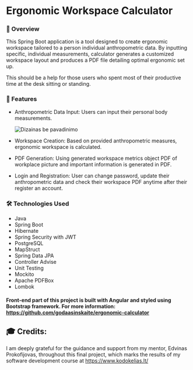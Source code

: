 # Ergonomic Workspace Calculator

### 🌟 Overview
  This Spring Boot application is a tool designed to create ergonomic workspace tailored to a person individual anthropometric data.
By inputting specific, individual measurements, calculator generates a customized workspace layout and produces a PDF file detailing optimal ergonomic set up.

  This should be a help for those users who spent most of their productive time at the desk sitting or standing.

### 🚀 Features
- Anthropometric Data Input: Users can input their personal body measurements. 

  <img src="https://github.com/user-attachments/assets/f48036eb-529e-4233-811f-a66e6e9fdfe4" alt="Dizainas be pavadinimo"/>

- Workspace Creation: Based on provided anthropometric measures, ergonomic workspace is calculated.

- PDF Generation: Using generated workspace metrics object PDF of workplace picture and important information is generated in PDF.

- Login and Registration: User can change password, update their anthropometric data and check their workspace PDF anytime after their register an account.

### 🛠️ Technologies Used
- Java
- Spring Boot
- Hibernate
- Spring Security with JWT
- PostgreSQL
- MapStruct
- Spring Data JPA
- Controller Advise
- Unit Testing
- Mockito
- Apache PDFBox
- Lombok

 #### Front-end part of this project is built with Angular and styled using Bootstrap framework. For more information: https://github.com/godaasinskaite/ergonomic-calculator

 ## 🎓 Credits:
 I am deeply grateful for the guidance and support from my mentor, Edvinas Prokofijovas, throughout this final project, which marks the results of my software development course at https://www.kodokelias.lt/
